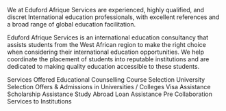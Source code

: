 We at Eduford Afrique Services are experienced, highly qualified, and discret International education professionals, with excellent references and a broad range of global education facilitation.

Eduford Afrique Services is an international education consultancy that assists students from the West African region to make the right choice when considering their international education opportunities. We help coordinate the placement of students into reputable institutions and are dedicated to making quality education accessible to these students.

Services Offered
Educational Counselling
Course Selection
University Selection
Offers & Admissions in Universities / Colleges
Visa Assistance
Scholarship Assistance
Study Abroad Loan Assistance
Pre Collaboration Services to Institutions
